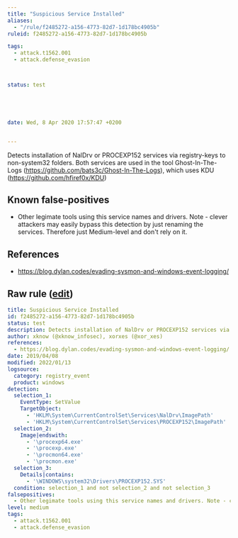 ```yaml
---
title: "Suspicious Service Installed"
aliases:
  - "/rule/f2485272-a156-4773-82d7-1d178bc4905b"
ruleid: f2485272-a156-4773-82d7-1d178bc4905b

tags:
  - attack.t1562.001
  - attack.defense_evasion



status: test





date: Wed, 8 Apr 2020 17:57:47 +0200


---
```


Detects installation of NalDrv or PROCEXP152 services via registry-keys to non-system32 folders. Both services are used in the tool Ghost-In-The-Logs (https://github.com/bats3c/Ghost-In-The-Logs), which uses KDU (https://github.com/hfiref0x/KDU)

<!--more-->


## Known false-positives

* Other legimate tools using this service names and drivers. Note - clever attackers may easily bypass this detection by just renaming the services. Therefore just Medium-level and don't rely on it.



## References

* https://blog.dylan.codes/evading-sysmon-and-windows-event-logging/


## Raw rule ([edit](https://github.com/SigmaHQ/sigma/edit/master/rules/windows/registry_event/registry_event_susp_service_installed.yml))
```yaml
title: Suspicious Service Installed
id: f2485272-a156-4773-82d7-1d178bc4905b
status: test
description: Detects installation of NalDrv or PROCEXP152 services via registry-keys to non-system32 folders. Both services are used in the tool Ghost-In-The-Logs (https://github.com/bats3c/Ghost-In-The-Logs), which uses KDU (https://github.com/hfiref0x/KDU)
author: xknow (@xknow_infosec), xorxes (@xor_xes)
references:
  - https://blog.dylan.codes/evading-sysmon-and-windows-event-logging/
date: 2019/04/08
modified: 2022/01/13
logsource:
  category: registry_event
  product: windows
detection:
  selection_1:
    EventType: SetValue
    TargetObject:
      - 'HKLM\System\CurrentControlSet\Services\NalDrv\ImagePath'
      - 'HKLM\System\CurrentControlSet\Services\PROCEXP152\ImagePath'
  selection_2:
    Image|endswith:
      - '\procexp64.exe'
      - '\procexp.exe'
      - '\procmon64.exe'
      - '\procmon.exe'
  selection_3:
    Details|contains:
      - '\WINDOWS\system32\Drivers\PROCEXP152.SYS'
  condition: selection_1 and not selection_2 and not selection_3
falsepositives:
  - Other legimate tools using this service names and drivers. Note - clever attackers may easily bypass this detection by just renaming the services. Therefore just Medium-level and don't rely on it.
level: medium
tags:
  - attack.t1562.001
  - attack.defense_evasion

```
